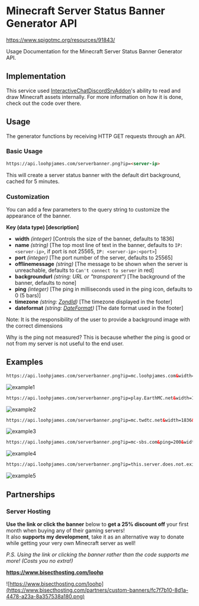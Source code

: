 # Minecraft Server Status Banner Generator API

https://www.spigotmc.org/resources/91843/

Usage Documentation for the Minecraft Server Status Banner Generator API.

## Implementation
This service used [InteractiveChatDiscordSrvAddon](https://github.com/LOOHP/InteractiveChat-DiscordSRV-Addon)'s ability to read and draw Minecraft assets internally. For more information on how it is done, check out the code over there.

## Usage
The generator functions by receiving HTTP GET requests through an API.

### Basic Usage

```html
https://api.loohpjames.com/serverbanner.png?ip=<server-ip>
```

This will create a server status banner with the default dirt background, cached for 5 minutes.

### Customization
You can add a few parameters to the query string to customize the appearance of the banner.

**Key (data type) [description]**
- **width** *(integer)* [Controls the size of the banner, defaults to 1836]
- **name** *(string)* [The top most line of text in the banner, defaults to `IP: <server-ip>`, if port is not 25565, `IP: <server-ip>:<port>`]
- **port** *(integer)* [The port number of the server, defaults to 25565]
- **offlinemessage** *(string)* [The message to be shown when the server is unreachable, defaults to `Can't connect to server` in red]
- **backgroundurl** *(string: URL or "transparent")* [The background of the banner, defaults to none]
- **ping** *(integer)* [The ping in milliseconds used in the ping icon, defaults to 0 (5 bars)]
- **timezone** *(string: [ZondId](https://docs.oracle.com/middleware/12211/wcs/tag-ref/MISC/TimeZones.html))* [The timezone displayed in the footer]
- **dateformat** *(string: [DateFormat](https://docs.oracle.com/javase/8/docs/api/java/text/SimpleDateFormat.html))* [The date format used in the footer]

Note: It is the responsibility of the user to provide a background image with the correct dimensions

Why is the ping not measured? This is because whether the ping is good or not from my server is not useful to the end user.

## Examples

```html
https://api.loohpjames.com/serverbanner.png?ip=mc.loohpjames.com&width=1836
```
![example1](https://api.loohpjames.com/serverbanner.png?ip=mc.loohpjames.com&width=1836)
```html
https://api.loohpjames.com/serverbanner.png?ip=play.EarthMC.net&width=1836&name=Example%20Server&ping=500&backgroundurl=https://resources.loohpjames.com/spigot/serverbanner/earthmc.png
```
![example2](https://api.loohpjames.com/serverbanner.png?ip=play.EarthMC.net&width=1836&name=Example%20Server&ping=500&backgroundurl=https://resources.loohpjames.com/spigot/serverbanner/earthmc.png)
```html
https://api.loohpjames.com/serverbanner.png?ip=mc.twdtc.net&width=1836&name=Example%20Server&backgroundurl=https://resources.loohpjames.com/spigot/serverbanner/twdtc.png
```
![example3](https://api.loohpjames.com/serverbanner.png?ip=brilliantw.net&width=1836&name=Example%20Server&backgroundurl=https://resources.loohpjames.com/spigot/serverbanner/twdtc.png)
```html
https://api.loohpjames.com/serverbanner.png?ip=mc-sbs.com&ping=200&width=1836
```
![example4](https://api.loohpjames.com/serverbanner.png?ip=mc-sbs.com&ping=200&width=1836)
```html
https://api.loohpjames.com/serverbanner.png?ip=this.server.does.not.exist&width=1836&name=Unknown%20Server%20Example
```
![example5](https://i.imgur.com/TOHtSps.png)

## Partnerships

### Server Hosting
**Use the link or click the banner** below to **get a 25% discount off** your first month when buying any of their gaming servers!<br>
It also **supports my development**, take it as an alternative way to donate while getting your very own Minecraft server as well!

*P.S. Using the link or clicking the banner rather than the code supports me more! (Costs you no extra!)*

**https://www.bisecthosting.com/loohp**

![https://www.bisecthosting.com/loohp](https://www.bisecthosting.com/partners/custom-banners/fc7f7b10-8d1a-4478-a23a-8a357538a180.png)
